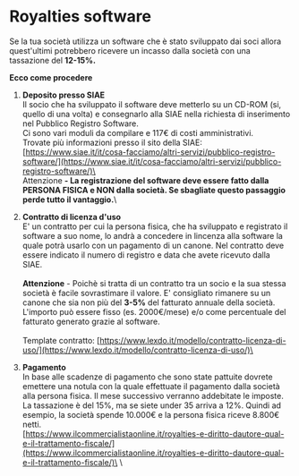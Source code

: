 # Royalties software

Se la tua società utilizza un software che è stato sviluppato dai soci allora quest'ultimi potrebbero ricevere un incasso dalla società con una tassazione del **12-15%.**&#x20;

**Ecco come procedere**

1. **Deposito presso SIAE**\
   Il socio che ha sviluppato il software deve metterlo su un CD-ROM (si, quello di una volta) e consegnarlo alla SIAE nella richiesta di inserimento nel Pubblico Registro Software. \
   Ci sono vari moduli da compilare e 117€ di costi amministrativi. \
   Trovate più informazioni presso il sito della SIAE: \
   [https://www.siae.it/it/cosa-facciamo/altri-servizi/pubblico-registro-software/](https://www.siae.it/it/cosa-facciamo/altri-servizi/pubblico-registro-software/)\
   \
   Attenzione **- La registrazione del software deve essere fatto dalla PERSONA FISICA e NON dalla società. Se sbagliate questo passaggio perde tutto il vantaggio.**\

2. **Contratto di licenza d'uso**\
   E' un contratto per cui la persona fisica, che ha sviluppato e registrato il software a suo nome, lo andrà a concedere in lincenza alla software la quale potrà usarlo con un pagamento di un canone. Nel contratto deve essere indicato il numero di registro e data che avete ricevuto dalla SIAE. \
   \
   **Attenzione** - Poichè si tratta di un contratto tra un socio e la sua stessa società è facile sovrastimare il valore. E' consigliato rimanere su un canone che sia non più del **3-5%** del fatturato annuale della società.  L'importo può essere fisso (es. 2000€/mese) e/o come percentuale del fatturato generato grazie al software. \
   \
   Template contratto: [https://www.lexdo.it/modello/contratto-licenza-di-uso/](https://www.lexdo.it/modello/contratto-licenza-di-uso/)\

3. **Pagamento**\
   In base alle scadenze di pagamento che sono state pattuite dovrete emettere una notula con la quale effettuate il pagamento dalla società alla persona fisica. Il mese successivo verranno addebitate le imposte. \
   La tassazione è del 15%, ma se siete under 35 arriva a 12%. Quindi ad esempio, la società spende 10.000€ e la persona fisica riceve 8.800€ netti.\
   [https://www.ilcommercialistaonline.it/royalties-e-diritto-dautore-qual-e-il-trattamento-fiscale/](https://www.ilcommercialistaonline.it/royalties-e-diritto-dautore-qual-e-il-trattamento-fiscale/)\
   \




